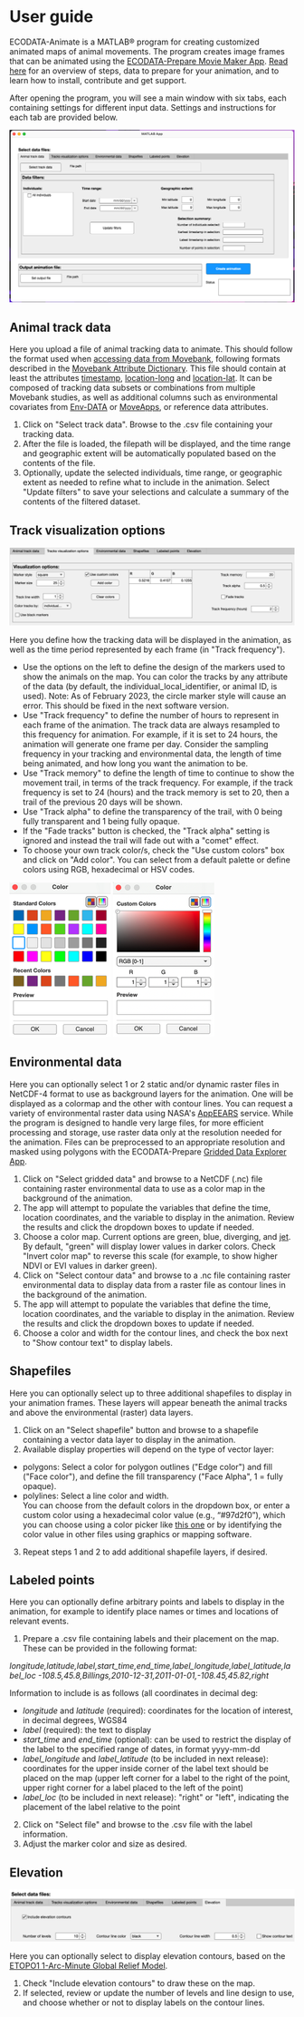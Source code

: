 # User guide

ECODATA-Animate is a MATLAB® program for creating customized animated maps of animal movements. The program creates image frames that can be animated using the [ECODATA-Prepare Movie Maker App](https://ecodata-apps.readthedocs.io/en/latest/user_guide/movie_maker.html). [Read here](index) for an overview of steps, data to prepare for your animation, and to learn how to install, contribute and get support.

After opening the program, you will see a main window with six tabs, each containing settings for different input data. Settings and instructions for each tab are provided below.

![app_gui](images/app_screenshot.png)

## Animal track data

Here you upload a file of animal tracking data to animate. This should follow the format used when [accessing data from Movebank](https://www.movebank.org/cms/movebank-content/access-data#download_data_in_movebank_format), following formats described in the [Movebank Attribute Dictionary](https://www.movebank.org/cms/movebank-content/movebank-attribute-dictionary). This file should contain at least the attributes [timestamp](http://vocab.nerc.ac.uk/collection/MVB/current/MVB000200/), [location-long](http://vocab.nerc.ac.uk/collection/MVB/current/MVB000146/) and [location-lat](http://vocab.nerc.ac.uk/collection/MVB/current/MVB000145/). It can be composed of tracking data subsets or combinations from multiple Movebank studies, as well as additional columns such as environmental covariates from [Env-DATA](https://www.movebank.org/cms/movebank-content/env-data) or [MoveApps](https://www.moveapps.org/), or reference data attributes.  

1. Click on "Select track data". Browse to the .csv file containing your tracking data.  
2. After the file is loaded, the filepath will be displayed, and the time range and geographic extent will be automatically populated based on the contents of the file.
3. Optionally, update the selected individuals, time range, or geographic extent as needed to refine what to include in the animation. Select "Update filters" to save your selections and calculate a summary of the contents of the filtered dataset.

## Track visualization options

![track_visualization_options](images/ecodata-animate_track_vis_options.png)

Here you define how the tracking data will be displayed in the animation, as well as the time period represented by each frame (in "Track frequency").  

- Use the options on the left to define the design of the markers used to show the animals on the map. You can color the tracks by any attribute of the data (by default, the individual_local_identifier, or animal ID, is used). Note: As of February 2023, the circle marker style will cause an error. This should be fixed in the next software version. 
- Use "Track frequency" to define the number of hours to represent in each frame of the animation. The track data are always resampled to this frequency for animation. For example, if it is set to 24 hours, the animation will generate one frame per day. Consider the sampling frequency in your tracking and environmental data, the length of time being animated, and how long you want the animation to be.
- Use "Track memory" to define the length of time to continue to show the movement trail, in terms of the track frequency. For example, if the track frequency is set to 24 (hours) and the track memory is set to 20, then a trail of the previous 20 days will be shown.
- Use "Track alpha" to define the transparency of the trail, with 0 being fully transparent and 1 being fully opaque. 
- If the "Fade tracks" button is checked, the "Track alpha" setting is ignored and instead the trail will fade out with a "comet" effect.
- To choose your own track color/s, check the "Use custom colors" box and click on "Add color". You can select from a default palette or define colors using RGB, hexadecimal or HSV codes.

![standard_color_picker](images/ecodata-animate_colorpicker_standard.png) ![custom_color_picker](images/ecodata-animate_colorpicker_custom.png)

## Environmental data

Here you can optionally select 1 or 2 static and/or dynamic raster files in NetCDF-4 format to use as background layers for the animation. One will be displayed as a colormap and the other with contour lines. You can request a variety of environmental raster data using NASA's [AppEEARS](https://ecodata-apps.readthedocs.io/en/latest/user_guide/tracks_explorer.html#requesting-environmental-data-from-nasa) service. While the program is designed to handle very large files, for more efficient processing and storage, use raster data only at the resolution needed for the animation. Files can be preprocessed to an appropriate resolution and masked using polygons with the ECODATA-Prepare [Gridded Data Explorer App](https://ecodata-apps.readthedocs.io/en/latest/user_guide/gridded_data_explorer.html).

1. Click on "Select gridded data" and browse to a NetCDF (.nc) file containing raster environmental data to use as a color map in the background of the animation.  
2. The app will attempt to populate the variables that define the time, location coordinates, and the variable to display in the animation. Review the results and click the dropdown boxes to update if needed.
3. Choose a color map. Current options are green, blue, diverging, and [jet](https://www.mathworks.com/help/matlab/ref/jet.html). By default, "green" will display lower values in darker colors. Check "Invert color map" to reverse this scale (for example, to show higher NDVI or EVI values in darker green).
4. Click on "Select contour data" and browse to a .nc file containing raster environmental data to display data from a raster file as contour lines in the background of the animation.
5. The app will attempt to populate the variables that define the time, location coordinates, and the variable to display in the animation. Review the results and click the dropdown boxes to update if needed.
6. Choose a color and width for the contour lines, and check the box next to "Show contour text" to display labels.

## Shapefiles

Here you can optionally select up to three additional shapefiles to display in your animation frames. These layers will appear beneath the animal tracks and above the environmental (raster) data layers.  

1. Click on an "Select shapefile" button and browse to a shapefile containing a vector data layer to display in the animation.
2. Available display properties will depend on the type of vector layer:  
- polygons: Select a color for polygon outlines ("Edge color") and fill ("Face color"), and define the fill transparency ("Face Alpha", 1 = fully opaque).  
- polylines: Select a line color and width.  
You can choose from the default colors in the dropdown box, or enter a custom color using a hexadecimal color value (e.g., “#97d2f0”), which you can choose using a color picker like [this one](https://htmlcolorcodes.com/color-picker/) or by identifying the color value in other files using graphics or mapping software.
3. Repeat steps 1 and 2 to add additional shapefile layers, if desired.

## Labeled points

Here you can optionally define arbitrary points and labels to display in the animation, for example to identify place names or times and locations of relevant events.

1. Prepare a .csv file containing labels and their placement on the map. These can be provided in the following format:  

*longitude,latitude,label,start_time,end_time,label_longitude,label_latitude,label_loc
-108.5,45.8,Billings,2010-12-31,2011-01-01,-108.45,45.82,right*

Information to include is as follows (all coordinates in decimal deg:
- *longitude* and *latitude* (required): coordinates for the location of interest, in decimal degrees, WGS84
- *label* (required): the text to display
- *start_time* and *end_time* (optional): can be used to restrict the display of the label to the specified range of dates, in format yyyy-mm-dd
- *label_longitude* and *label_latitude* (to be included in next release): coordinates for the upper inside corner of the label text should be placed on the map (upper left corner for a label to the right of the point, upper right corner for a label placed to the left of the point)
- *label_loc* (to be included in next release): "right" or "left", indicating the placement of the label relative to the point

2. Click on "Select file" and browse to the .csv file with the label information.  
3. Adjust the marker color and size as desired.

## Elevation

![animate_elevation](images/ecodata-animate_elevation.png)

Here you can optionally select to display elevation contours, based on the [ETOPO1 1-Arc-Minute Global Relief Model](https://doi.org/10.7289/V5C8276M).  

1. Check "Include elevation contours" to draw these on the map.  
2. If selected, review or update the number of levels and line design to use, and choose whether or not to display labels on the contour lines.
